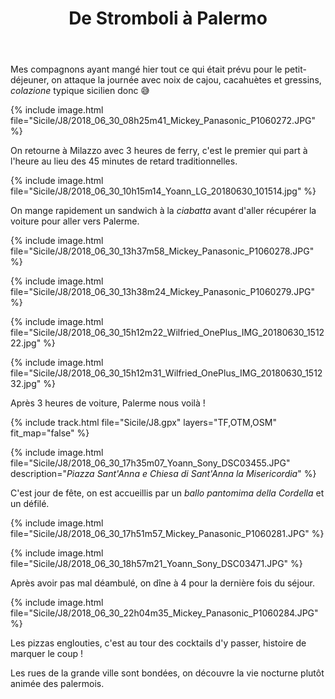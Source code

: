﻿---
title: "De Stromboli à Palermo"
permalink: /Sicile/J8/
sidebar:
  nav: "sicile"
enable_tracks: true
---

Mes compagnons ayant mangé hier tout ce qui était prévu pour le petit-déjeuner, on attaque la journée avec noix de cajou, cacahuètes et gressins, *colazione* typique sicilien donc :sweat_smile:

{% include image.html file="Sicile/J8/2018_06_30_08h25m41_Mickey_Panasonic_P1060272.JPG" %}

On retourne à Milazzo avec 3 heures de ferry, c'est le premier qui part à l'heure au lieu des 45 minutes de retard traditionnelles.

{% include image.html file="Sicile/J8/2018_06_30_10h15m14_Yoann_LG_20180630_101514.jpg" %}

On mange rapidement un sandwich à la *ciabatta* avant d'aller récupérer la voiture pour aller vers Palerme.

{% include image.html file="Sicile/J8/2018_06_30_13h37m58_Mickey_Panasonic_P1060278.JPG" %}

{% include image.html file="Sicile/J8/2018_06_30_13h38m24_Mickey_Panasonic_P1060279.JPG" %}

{% include image.html file="Sicile/J8/2018_06_30_15h12m22_Wilfried_OnePlus_IMG_20180630_151222.jpg" %}

{% include image.html file="Sicile/J8/2018_06_30_15h12m31_Wilfried_OnePlus_IMG_20180630_151232.jpg" %}

Après 3 heures de voiture, Palerme nous voilà !

{% include track.html file="Sicile/J8.gpx" layers="TF,OTM,OSM" fit_map="false" %}

{% include image.html file="Sicile/J8/2018_06_30_17h35m07_Yoann_Sony_DSC03455.JPG" description="*Piazza Sant'Anna e Chiesa di Sant'Anna la Misericordia*" %}

C'est jour de fête, on est accueillis par un *ballo pantomima della Cordella* et un défilé.

{% include image.html file="Sicile/J8/2018_06_30_17h51m57_Mickey_Panasonic_P1060281.JPG" %}

{% include image.html file="Sicile/J8/2018_06_30_18h57m21_Yoann_Sony_DSC03471.JPG" %}

Après avoir pas mal déambulé, on dîne à 4 pour la dernière fois du séjour.

{% include image.html file="Sicile/J8/2018_06_30_22h04m35_Mickey_Panasonic_P1060284.JPG" %}

Les pizzas englouties, c'est au tour des cocktails d'y passer, histoire de marquer le coup !

Les rues de la grande ville sont bondées, on découvre la vie nocturne plutôt animée des palermois.

